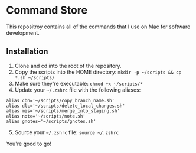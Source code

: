 # Command Store

This repositroy contains all of the commands that I use on Mac for software development.

## Installation
1. Clone and cd into the root of the repository.
2. Copy the scripts into the HOME directory: `mkdir -p ~/scripts && cp *.sh ~/scripts/`
3. Make sure they're executable: `chmod +x ~/scripts/*`
4. Update your `~/.zshrc` file with the following aliases:

```
alias cbn='~/scripts/copy_branch_name.sh'
alias dlc='~/scripts/delete_local_changes.sh'
alias mis='~/scripts/merge_into_staging.sh'
alias note='~/scripts/note.sh'
alias gnotes='~/scripts/gnotes.sh'
```

5. Source your `~/.zshrc` file: `source ~/.zshrc`

You're good to go!
